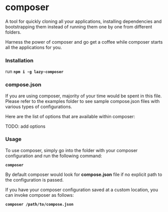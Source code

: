 # composer

A tool for quickly cloning all your applications, installing dependencies and bootstrapping them instead of running them one by one from different folders.

Harness the power of composer and go get a coffee while composer starts all the applications for you.


### Installation

run **`npm i -g lazy-composer`**

### compose.json

If you are using composer, majority of your time would be spent in this file. Please refer to the examples folder to see sample compose.json files with various types of configurations.

Here are the list of options that are available within composer:

TODO: add options

### Usage

To use composer, simply go into the folder with your composer configuration and run the following command:

**`composer`**

By default composer would look for **compose.json** file if no explicit path to the configuration is passed.

If you have your composer configuration saved at a custom location, you can invoke composer as follows:

**`composer /path/to/compose.json`**
